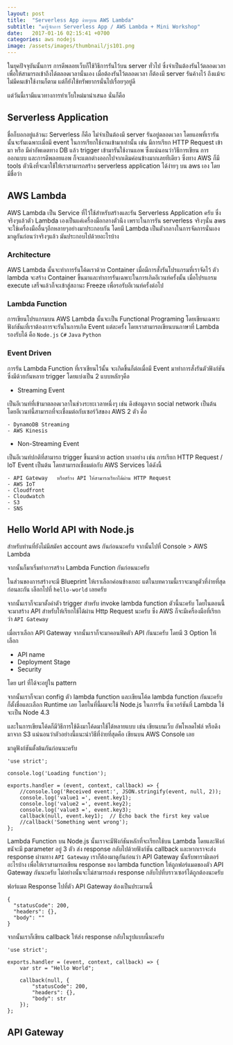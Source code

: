 ```yaml
---
layout: post
title:  "Serverless App ง่ายๆบน AWS Lambda"
subtitle: "มารู้จักการ Serverless App / AWS Lambda + Mini Workshop"
date:   2017-01-16 02:15:41 +0700
categories: aws nodejs
image: /assets/images/thumbnail/js101.png
---
```


ในยุคปัจจุบันนั้นการ การดีพลอยเว็บก็ใช้วิธีการรันไว้บน server ทั่วไป ซึ่งจำเป็นต้องรันไว้ตลอดเวลาเพื่อให้สามารถเข้าถึงได้ตลอดเวลานั่นเอง เมื่อต้องรันไว้ตลอดเวลา ก็ต้องมี server รันค้างไว้ ถึงแม้จะไม่มีคนเข้าใช้งานก็ตาม แต่ก็ยังใช้ทรัพยากรนั่นไปเรื่อยๆอยู่ดี

แต่วันนี้เรามีแนวทางการทำเว็บใหม่มานำเสนอ นั่นก็คือ

## Serverless Application

ชื่อก็บอกอยู่แล้วนะ Serverless ก็คือ ไม่จำเป็นต้องมี server รันอยู่ตลอดเวลา โดยแอพที่เรารันนั้นจะรันเฉพาะเมื่อมี event ในการเรียกใช้งานเข้ามาเท่านั้น เช่น มีการเรียก HTTP Request เข้ามา หรือ มีค่าอัพเดตทาง DB แล้ว trigger เข้ามารันใช้งานแอพ ซึ่งแน่นอนว่าวิธีการเขียน การออกแบบ และการดีพลอยแอพ ก็จะแตกต่างออกไปจากเดิมค่อนข้างมากเลยทีเดียว ซึ่งทาง AWS ก็มี tools ตัวนึงที่จะมาใช้ให้เราสามารถสร้าง serverless application ได้ง่ายๆ บน aws เอง โดยมีชื่อว่า

## AWS Lambda

AWS Lambda เป็น Service ที่ไว้ใช้สำหรับสร้างและรัน Serverless Application ครับ ซึ่งจริงๆแล้วตัว Lambda เองเป็นแค่เครื่องมือกลางตัวนึง เพราะในการรัน serverless จริงๆนั่น aws จะใช้เครื่องมืออื่นๆอีกหลายๆอย่างมาประกอบกัน โดยมี Lambda เป็นตัวกลางในการจัดการนั่นเอง มาดูกันก่อนว่าจริงๆแล้ว มันประกอบไปด้วยอะไรบ้าง

### Architecture

AWS Lambda นั้นจะทำการรันโค้ดเราด้วย Container เมื่อมีการสั่งรันโปรแกรมที่เราจัดไว้ ตัว lambda จะสร้าง Container ขึ้นมาและทำการรันเฉพาะในการเกิดอีเวนท์ครั้งนั้น เมื่อโปรแกรม execute เสร็จแล้วก็จะเข้าสู่สถานะ Freeze เพื่อรอรับอีเวนท์ครั้งต่อไป

### Lambda Function

การเขียนโปรแกรมบน AWS Lambda นั้นจะเป็น Functional Programing โดยเขียนเฉพาะฟังก์ชันเที่เราต้องการจะรันในการเกิด Event แต่ละครั้ง โดยเราสามารถเขียนบนภาษาที่ Lambda รองรับได้ คือ `Node.js` `C#` `Java` `Python`

### Event Driven

การรัน Lambda Function ที่เราเขียนไว้นั้น จะเกิดขึ้นก็ต่อเมื่อมี Event มาทำการสั่งรันตัวฟังก์ชัน ซึ่งมีด้วยกันหลาย trigger โดยแบ่งเป็น 2 แบบหลักๆคือ

- Streaming Event

เป็นอีเวนท์ที่เข้ามาตลอดเวลาในช่วงระยะเวลาหนึ่งๆ เช่น ดึงข้อมูลจาก social network เป็นต้น โดยอีเวนท์นี้สามารถที่จะเชื่อมต่อกับเซอร์วิสของ AWS 2 ตัว คือ

	- DynamoDB Streaming
	- AWS Kinesis

- Non-Streaming Event

เป็นอีเวนท์ปกติที่สามารถ trigger ขึ้นมาด้วย action บางอย่าง เช่น การเรียก HTTP Request / IoT Event เป็นต้น โดยสามารถเชื่อมต่อกับ AWS Services ได้ดังนี้

	- API Gateway 	หรือสร้าง API ให้สามารถเรียกได้ผ่าน HTTP Request
	- AWS IoT
	- Cloudfront
	- Cloudwatch
	- S3
	- SNS

## Hello World API with Node.js

สำหรับท่านที่ยังไม่มีสมัคร account aws กันก่อนนะครับ จากนั้นไปที่ Console > AWS Lambda

จากนั้นก็มาเริ่มทำการสร้าง Lambda Function กันก่อนนะครับ


ในส่วนของการสร้างจะมี Blueprint ให้เราเลือกค่อนข้างเยอะ แต่ในบทความนี้เราจะมาดูตัวที่ง่ายที่สุดก่อนละกัน เลือกไปที่ `hello-world` เลยครับ


จากนั้นเราก็จะมาตั้งค่าตัว trigger สำหรับ invoke lambda function ตัวนี้นะครับ โดยในตอนนี้จะมาสร้าง API สำหรับให้เรียกใช้ได้ผ่าน Http Request นะครับ ซึ่ง AWS ก็จะมีเครื่องมือที่เรียกว่า `API Gateway` 

เมื่อเราเลือก API Gateway จากนั้นเราก็จะมาคอนฟิคตัว API กันนะครับ โดยมี 3 Option ให้เลือก

- API name
- Deployment Stage
- Security

โดย url ที่ได้จะอยู่ใน pattern 

จากนั้นเราก็จะมา config ตัว lambda function และเขียนโค้ด lambda function กันนะครับ ก็ตั้งชื่อและเลือก Runtime เลย โดยในที่นี้ผมจะใช้ Node.js ในการรัน ซึ่งเวอร์ชันที่ Lambda ใช้จะเป็น Node 4.3 

และในการเขียนโค้ดก็มีวิธีการใช้ดึงมาโค้ดมาใช้ได้หลายแบบ เช่น เขียนบนเว็บ อัพโหลดไฟล์ หรือดึงมาจาก S3 แน่นอนว่าตัวอย่างนี้แนะนำวิธีที่ง่ายที่สุดคือ เขียนบน AWS Console เลย

มาดูฟังก์ชันตั้งต้นกันก่อนนะครับ

```
'use strict';

console.log('Loading function');

exports.handler = (event, context, callback) => {
    //console.log('Received event:', JSON.stringify(event, null, 2));
    console.log('value1 =', event.key1);
    console.log('value2 =', event.key2);
    console.log('value3 =', event.key3);
    callback(null, event.key1);  // Echo back the first key value
    //callback('Something went wrong');
};
```

Lambda Function บน Node.js นั้นเราจะมีฟังก์ชันหลักที่จะเรียกใช้บน Lambda โดยและฟังก์ชนัจะมี parameter อยู่ 3 ตัว ส่ง response กลับไปด้วยฟังก์ชัน callback และหากเราจะส่ง response ผ่านทาง `API Gateway` เราก็ต้องมาดูกันก่อนว่า API Gateway นั้นรับพารามิเตอร์อะไรบ้าง เพื่อให้เราสามารถเขียน response ของ lambda function ให้ถูกฟอร์แมตของตัว API Gateway กันนะครับ ไม่อย่างนั้นจะไม่สามารถส่ง response กลับไปที่บราวเซอร์ได้ถูกต้องนะครับ

ฟอร์แมต Response ไปที่ตัว API Gateway ต้องเป็นประมานนี้

```
{
  "statusCode": 200,
  "headers": {},
  "body": ""
}
```

จากนั้นเราก็เขียน callback ให้ส่ง response กลับในรูปแบบนี้นะครับ

```
'use strict';

exports.handler = (event, context, callback) => {
	var str = "Hello World";

	callback(null, {
		"statusCode": 200,
		"headers": {},
		"body": str
	});
};
```

## API Gateway

